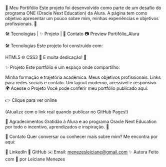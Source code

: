 💜 Meu Portifólio
Este projeto foi desenvolvido como parte de um desafio do programa ONE (Oracle Next Education) da Alura.
A página tem como objetivo apresentar um pouco sobre mim, minhas experiências e objetivos profissionais. 🌟

🛠 Tecnologias | ✨ Projeto | 💌 Contato
📷 Preview Portifólio_Alura

🛠 Tecnologias
Este projeto foi construído com:

HTML5 🌐
CSS3 🎨
E muita dedicação! 💪

✨ Projeto
Este portfólio é um espaço onde compartilho:

Minha formação e trajetória acadêmica.
Meus objetivos profissionais.
Links para redes sociais e contato.
Um layout moderno, acessível e responsivo.
🌍 Acesse o Projeto
Você pode conferir meu portfólio publicado aqui:

👉 Clique para ver online

(Atualize com o link real quando publicar no GitHub Pages!)

💜 Agradecimentos
Gratidão à Alura e ao programa Oracle Next Education por todo o incentivo, aprendizados e inspiração. 💫

📩 Contato
Quer conversar ou conhecer mais sobre mim? Me encontra por aqui:

💼 LinkedIn
🧠 GitHub
✉️ Email: menezesleiciane@gmail.com
✨ Autora
Feito com 💜 por Leiciane Menezes
